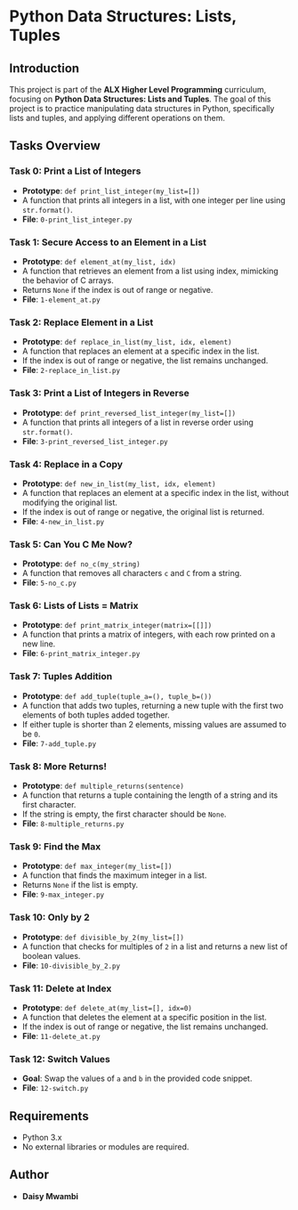# Python Data Structures: Lists, Tuples

## Introduction

This project is part of the **ALX Higher Level Programming** curriculum, focusing on **Python Data Structures: Lists and Tuples**. The goal of this project is to practice manipulating data structures in Python, specifically lists and tuples, and applying different operations on them.

## Tasks Overview

### Task 0: Print a List of Integers
- **Prototype**: `def print_list_integer(my_list=[])`
- A function that prints all integers in a list, with one integer per line using `str.format()`.
- **File**: `0-print_list_integer.py`

### Task 1: Secure Access to an Element in a List
- **Prototype**: `def element_at(my_list, idx)`
- A function that retrieves an element from a list using index, mimicking the behavior of C arrays.
- Returns `None` if the index is out of range or negative.
- **File**: `1-element_at.py`

### Task 2: Replace Element in a List
- **Prototype**: `def replace_in_list(my_list, idx, element)`
- A function that replaces an element at a specific index in the list.
- If the index is out of range or negative, the list remains unchanged.
- **File**: `2-replace_in_list.py`

### Task 3: Print a List of Integers in Reverse
- **Prototype**: `def print_reversed_list_integer(my_list=[])`
- A function that prints all integers of a list in reverse order using `str.format()`.
- **File**: `3-print_reversed_list_integer.py`

### Task 4: Replace in a Copy
- **Prototype**: `def new_in_list(my_list, idx, element)`
- A function that replaces an element at a specific index in the list, without modifying the original list.
- If the index is out of range or negative, the original list is returned.
- **File**: `4-new_in_list.py`

### Task 5: Can You C Me Now?
- **Prototype**: `def no_c(my_string)`
- A function that removes all characters `c` and `C` from a string.
- **File**: `5-no_c.py`

### Task 6: Lists of Lists = Matrix
- **Prototype**: `def print_matrix_integer(matrix=[[]])`
- A function that prints a matrix of integers, with each row printed on a new line.
- **File**: `6-print_matrix_integer.py`

### Task 7: Tuples Addition
- **Prototype**: `def add_tuple(tuple_a=(), tuple_b=())`
- A function that adds two tuples, returning a new tuple with the first two elements of both tuples added together.
- If either tuple is shorter than 2 elements, missing values are assumed to be `0`.
- **File**: `7-add_tuple.py`

### Task 8: More Returns!
- **Prototype**: `def multiple_returns(sentence)`
- A function that returns a tuple containing the length of a string and its first character.
- If the string is empty, the first character should be `None`.
- **File**: `8-multiple_returns.py`

### Task 9: Find the Max
- **Prototype**: `def max_integer(my_list=[])`
- A function that finds the maximum integer in a list.
- Returns `None` if the list is empty.
- **File**: `9-max_integer.py`

### Task 10: Only by 2
- **Prototype**: `def divisible_by_2(my_list=[])`
- A function that checks for multiples of `2` in a list and returns a new list of boolean values.
- **File**: `10-divisible_by_2.py`

### Task 11: Delete at Index
- **Prototype**: `def delete_at(my_list=[], idx=0)`
- A function that deletes the element at a specific position in the list.
- If the index is out of range or negative, the list remains unchanged.
- **File**: `11-delete_at.py`

### Task 12: Switch Values
- **Goal**: Swap the values of `a` and `b` in the provided code snippet.
- **File**: `12-switch.py`

## Requirements

- Python 3.x
- No external libraries or modules are required.

## Author

- **Daisy Mwambi** 

